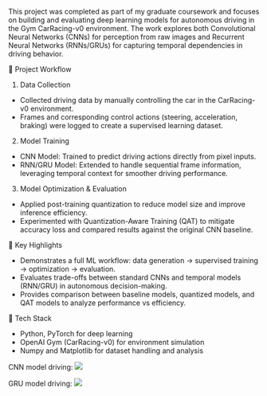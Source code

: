 This project was completed as part of my graduate coursework and focuses on building and evaluating deep learning models for autonomous driving in the Gym CarRacing-v0 environment. The work explores both Convolutional Neural Networks (CNNs) for perception from raw images and Recurrent Neural Networks (RNNs/GRUs) for capturing temporal dependencies in driving behavior.

🔹 Project Workflow
1. Data Collection
- Collected driving data by manually controlling the car in the CarRacing-v0 environment.
- Frames and corresponding control actions (steering, acceleration, braking) were logged to create a supervised learning dataset.

2. Model Training
- CNN Model: Trained to predict driving actions directly from pixel inputs.
- RNN/GRU Model: Extended to handle sequential frame information, leveraging temporal context for smoother driving performance.

3. Model Optimization & Evaluation
- Applied post-training quantization to reduce model size and improve inference efficiency.
- Experimented with Quantization-Aware Training (QAT) to mitigate accuracy loss and compared results against the original CNN baseline.

🔹 Key Highlights
- Demonstrates a full ML workflow: data generation → supervised training → optimization → evaluation.
- Evaluates trade-offs between standard CNNs and temporal models (RNN/GRU) in autonomous decision-making.
- Provides comparison between baseline models, quantized models, and QAT models to analyze performance vs efficiency.

🔹 Tech Stack
- Python, PyTorch for deep learning
- OpenAI Gym (CarRacing-v0) for environment simulation
- Numpy and Matplotlib for dataset handling and analysis


CNN model driving:
![](https://github.com/PavanKumar-Gudiwada/AutonomousCarRacing/blob/main/CNN_Drive.gif)

GRU model driving:
![](https://github.com/PavanKumar-Gudiwada/AutonomousCarRacing/blob/main/RNN_Drive.gif)
